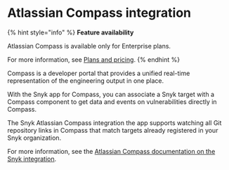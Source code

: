 # Atlassian Compass integration

{% hint style="info" %}
**Feature availability**

Atlassian Compass is available only for Enterprise plans.

For more information, see [Plans and pricing](https://snyk.io/plans).
{% endhint %}

Compass is a developer portal that provides a unified real-time representation of the engineering output in one place.

With the Snyk app for Compass, you can associate a Snyk target with a Compass component to get data and events on vulnerabilities directly in Compass.&#x20;

The Snyk Atlassian Compass integration the app supports watching all Git repository links in Compass that match targets already registered in your Snyk organization.

For more information, see the [Atlassian Compass documentation on the Snyk integration](https://developer.atlassian.com/cloud/compass/integrations/integrate-Compass-with-Snyk/).

